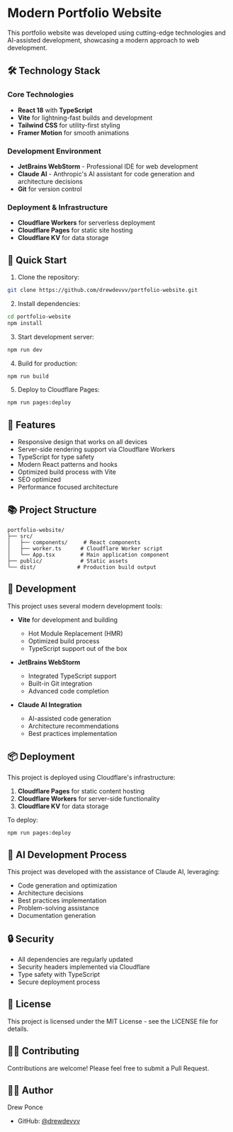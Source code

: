 # Modern Portfolio Website

This portfolio website was developed using cutting-edge technologies and AI-assisted development, showcasing a modern approach to web development.

## 🛠 Technology Stack

### Core Technologies
- **React 18** with **TypeScript**
- **Vite** for lightning-fast builds and development
- **Tailwind CSS** for utility-first styling
- **Framer Motion** for smooth animations

### Development Environment
- **JetBrains WebStorm** - Professional IDE for web development
- **Claude AI** - Anthropic's AI assistant for code generation and architecture decisions
- **Git** for version control

### Deployment & Infrastructure
- **Cloudflare Workers** for serverless deployment
- **Cloudflare Pages** for static site hosting
- **Cloudflare KV** for data storage

## 🚀 Quick Start

1. Clone the repository:
```bash
git clone https://github.com/drewdevvv/portfolio-website.git
```

2. Install dependencies:
```bash
cd portfolio-website
npm install
```

3. Start development server:
```bash
npm run dev
```

4. Build for production:
```bash
npm run build
```

5. Deploy to Cloudflare Pages:
```bash
npm run pages:deploy
```

## 🌟 Features

- Responsive design that works on all devices
- Server-side rendering support via Cloudflare Workers
- TypeScript for type safety
- Modern React patterns and hooks
- Optimized build process with Vite
- SEO optimized
- Performance focused architecture

## 📚 Project Structure

```
portfolio-website/
├── src/
│   ├── components/     # React components
│   ├── worker.ts      # Cloudflare Worker script
│   └── App.tsx        # Main application component
├── public/            # Static assets
└── dist/             # Production build output
```

## 🔧 Development

This project uses several modern development tools:

- **Vite** for development and building
  - Hot Module Replacement (HMR)
  - Optimized build process
  - TypeScript support out of the box

- **JetBrains WebStorm**
  - Integrated TypeScript support
  - Built-in Git integration
  - Advanced code completion

- **Claude AI Integration**
  - AI-assisted code generation
  - Architecture recommendations
  - Best practices implementation

## 📦 Deployment

This project is deployed using Cloudflare's infrastructure:

1. **Cloudflare Pages** for static content hosting
2. **Cloudflare Workers** for server-side functionality
3. **Cloudflare KV** for data storage

To deploy:
```bash
npm run pages:deploy
```

## 🤖 AI Development Process

This project was developed with the assistance of Claude AI, leveraging:

- Code generation and optimization
- Architecture decisions
- Best practices implementation
- Problem-solving assistance
- Documentation generation

## 🔒 Security

- All dependencies are regularly updated
- Security headers implemented via Cloudflare
- Type safety with TypeScript
- Secure deployment process

## 📄 License

This project is licensed under the MIT License - see the LICENSE file for details.

## 🙋‍♂️ Contributing

Contributions are welcome! Please feel free to submit a Pull Request.

## 👨‍💻 Author

Drew Ponce
- GitHub: [@drewdevvv](https://github.com/drewdevvv)

